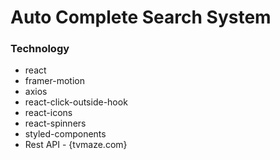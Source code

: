 # Auto Complete Search System

### Technology

- react
- framer-motion
- axios
- react-click-outside-hook
- react-icons
- react-spinners
- styled-components
- Rest API - {tvmaze.com}
